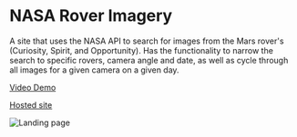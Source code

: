 # NASA Rover Imagery

A site that uses the NASA API to search for images from the Mars rover's (Curiosity, Spirit, and Opportunity). Has the functionality to narrow the search to specific rovers, camera angle and date, as well as cycle through all images for a given camera on a given day.

[Video Demo](https://www.youtube.com/watch?v=72wUfsAypfk)

[Hosted site](http://russellafisher.github.io/)


![Landing page](/../screenshots/NASARoverImagery.png?raw=true "Screenshot of results")





